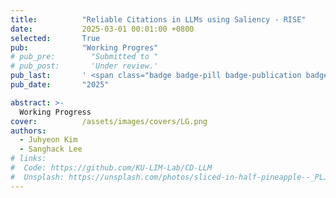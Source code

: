 ```yaml
---
title:          "Reliable Citations in LLMs using Saliency - RISE"
date:           2025-03-01 00:01:00 +0800
selected:       True
pub:            "Working Progres"
# pub_pre:        "Submitted to "
# pub_post:       'Under review.'
pub_last:       ' <span class="badge badge-pill badge-publication badge-success">Spotlight</span>'
pub_date:       "2025"

abstract: >-
  Working Progress
cover:          /assets/images/covers/LG.png
authors:
  - Juhyeon Kim
  - Sanghack Lee
# links:
#  Code: https://github.com/KU-LIM-Lab/CD-LLM
#  Unsplash: https://unsplash.com/photos/sliced-in-half-pineapple--_PLJZmHZzk
---
```

